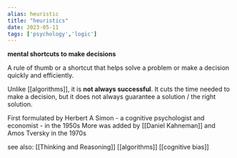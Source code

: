 ```yaml
---
alias: heuristic
title: "heuristics"
date: 2023-05-11
tags: ['psychology','logic']
---
```


**mental shortcuts to make decisions**

A rule of thumb or a shortcut that helps solve a problem or make a decision quickly and efficiently.

Unlike [[algorithms]], it is **not always successful**. It cuts the time needed to make a decision, but it does not always guarantee a solution / the right solution. 

First formulated by Herbert A Simon - a cognitive psychologist and economist - in the 1950s 
More was added by [[Daniel Kahneman]] and Amos Tversky in the 1970s




see also: [[Thinking and Reasoning]] 
[[algorithms]]
[[cognitive bias]]

